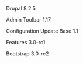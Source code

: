 Drupal 8.2.5

Admin Toolbar 1.17

Configuration Update Base 1.1

Features 3.0-rc1

Bootstrap 3.0-rc2
